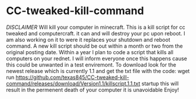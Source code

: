 # CC-tweaked-kill-command
*DISCLAIMER* Will kill your computer in minecraft.
This is a kill script for cc tweaked and computercraft.
it can and will destroy your pc upon reboot.
I am also working on it to were it replaces your shutdown and reboot command.
A new kill script should be out within a month or two from the original posting date.
Within a year I plan to code a script that kills all computers on your rednet.
I will inform everyone once this happens cause this could be unwanted in a test enviremont.
To download look for the newest release which is currently 1.1 and get the txt file with the code:
wget run https://github.com/texas845/CC-tweaked-kill-command/releases/download/Version1.1/killscript.1.1.txt startup
this will result in the permenent death of your computer it is unavoidable
Enjoy!
